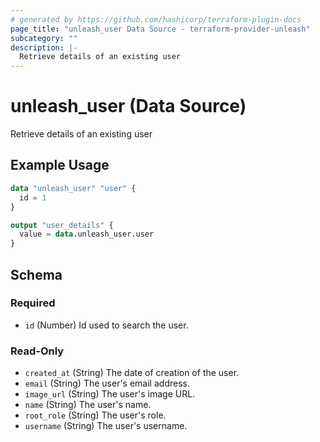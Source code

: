 ```yaml
---
# generated by https://github.com/hashicorp/terraform-plugin-docs
page_title: "unleash_user Data Source - terraform-provider-unleash"
subcategory: ""
description: |-
  Retrieve details of an existing user
---
```


# unleash_user (Data Source)

Retrieve details of an existing user

## Example Usage

```terraform
data "unleash_user" "user" {
  id = 1
}

output "user_details" {
  value = data.unleash_user.user
}
```

<!-- schema generated by tfplugindocs -->
## Schema

### Required

- `id` (Number) Id used to search the user.

### Read-Only

- `created_at` (String) The date of creation of the user.
- `email` (String) The user's email address.
- `image_url` (String) The user's image URL.
- `name` (String) The user's name.
- `root_role` (String) The user's role.
- `username` (String) The user's username.
